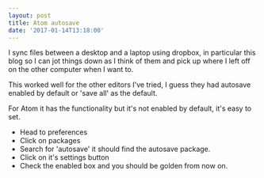 ```yaml
---
layout: post
title: Atom autosave
date: '2017-01-14T13:18:00'
---
```


I sync files between a desktop and a laptop using dropbox, in particular this blog so I can jot things down as I think of them and pick up where I left off on the other computer when I want to.

This worked well for the other editors I've tried, I guess they had autosave enabled by default or 'save all' as the default.

For Atom it has the functionality but it's not enabled by default, it's easy to set.

- Head to preferences
- Click on packages  
- Search for 'autosave' it should find the autosave package.
- Click on it's settings button
- Check the enabled box and you should be golden from now on.
